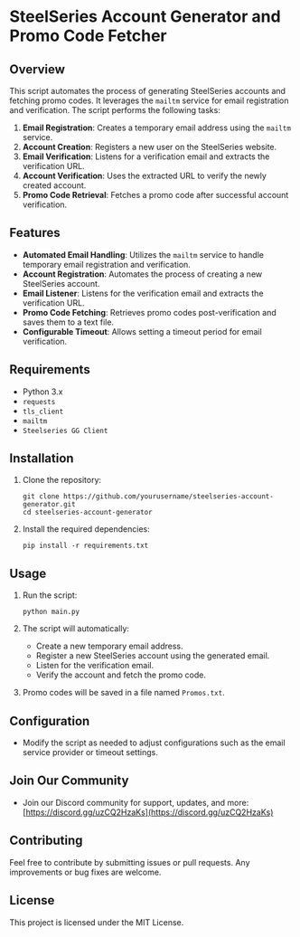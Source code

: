 # SteelSeries Account Generator and Promo Code Fetcher

## Overview
This script automates the process of generating SteelSeries accounts and fetching promo codes. It leverages the `mailtm` service for email registration and verification. The script performs the following tasks:

1. **Email Registration**: Creates a temporary email address using the `mailtm` service.
2. **Account Creation**: Registers a new user on the SteelSeries website.
3. **Email Verification**: Listens for a verification email and extracts the verification URL.
4. **Account Verification**: Uses the extracted URL to verify the newly created account.
5. **Promo Code Retrieval**: Fetches a promo code after successful account verification.

## Features
- **Automated Email Handling**: Utilizes the `mailtm` service to handle temporary email registration and verification.
- **Account Registration**: Automates the process of creating a new SteelSeries account.
- **Email Listener**: Listens for the verification email and extracts the verification URL.
- **Promo Code Fetching**: Retrieves promo codes post-verification and saves them to a text file.
- **Configurable Timeout**: Allows setting a timeout period for email verification.

## Requirements
- Python 3.x
- `requests`
- `tls_client`
- `mailtm`
- `Steelseries GG Client`

## Installation
1. Clone the repository:
   ```
   git clone https://github.com/yourusername/steelseries-account-generator.git
   cd steelseries-account-generator
   ```

2. Install the required dependencies:
   ```
   pip install -r requirements.txt
   ```

## Usage
1. Run the script:
   ```
   python main.py
   ```

2. The script will automatically:
   - Create a new temporary email address.
   - Register a new SteelSeries account using the generated email.
   - Listen for the verification email.
   - Verify the account and fetch the promo code.

3. Promo codes will be saved in a file named `Promos.txt`.

## Configuration
- Modify the script as needed to adjust configurations such as the email service provider or timeout settings.

## Join Our Community
- Join our Discord community for support, updates, and more: [https://discord.gg/uzCQ2HzaKs](https://discord.gg/uzCQ2HzaKs)

## Contributing
Feel free to contribute by submitting issues or pull requests. Any improvements or bug fixes are welcome.

## License
This project is licensed under the MIT License.
